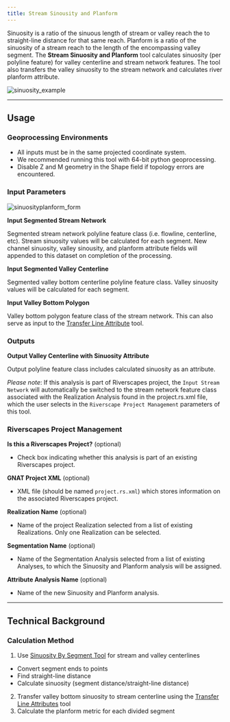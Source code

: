 ```yaml
---
title: Stream Sinousity and Planform
---
```



Sinuosity is a ratio of the sinuous length of stream or valley reach the to straight-line distance for that same reach. 
 Planform is a ratio of the sinuosity of a stream reach to the length of the encompassing valley segment. The **Stream Sinuosity 
and Planform** tool calculates sinuosity (per polyline feature) for valley centerline and stream network features. The 
tool also transfers the valley sinuosity to the stream network and calculates river planform attribute.

![sinuosity_example]({{site.baseurl}}/images/sinuosity_example.png)

_______________________________________________________________
## Usage

### Geoprocessing Environments ###
* All inputs must be in the same projected coordinate system.
* We recommended running this tool with 64-bit python geoprocessing.
* Disable Z and M geometry in the Shape field if topology errors are encountered.

### Input Parameters

![sinuosityplanform_form]({{site.baseurl}}/images/sinuosityplanform_form.png)

**Input Segmented Stream Network**

Segmented stream network polyline feature class (i.e. flowline, centerline, etc). Stream sinuosity values will be 
calculated for each segment.  New channel sinuosity, valley sinousity, and planform attribute fields will appended
to this dataset on completion of the processing.

**Input Segmented Valley Centerline**

Segmented valley bottom centerline polyline feature class. Valley sinuosity values will be calculated for each segment.

**Input Valley Bottom Polygon**

Valley bottom polygon feature class of the stream network. This can also serve as input to the 
[Transfer Line Attribute](http://gnat.riverscapes.xyz/Transfer-Line-Attributes) tool.

### Outputs

**Output Valley Centerline with Sinuosity Attribute**

Output polyline feature class includes calculated sinuosity as an attribute.

*Please note*: If this analysis is part of Riverscapes project, the `Input Stream Network` will automatically
 be switched to the stream network feature class associated with the Realization Analysis found in the project.rs.xml
 file, which the user selects in the `Riverscape Project Management` parameters of this tool.

### Riverscapes Project Management

**Is this a Riverscapes Project?** (optional)

* Check box indicating whether this analysis is part of an existing Riverscapes project.

**GNAT Project XML** (optional)

* XML file (should be named `project.rs.xml`) which stores information on the associated Riverscapes project.

**Realization Name** (optional)

* Name of the project Realization selected from a list of existing Realizations. Only one Realization can be selected.

**Segmentation Name** (optional)

* Name of the Segmentation Analysis selected from a list of existing Analyses, to which the Sinuosity and Planform
analysis will be assigned.

**Attribute Analysis Name** (optional)

* Name of the new Sinuosity and Planform analysis.

_______________________________________________________________

## Technical Background

### Calculation Method

1. Use [Sinuosity By Segment Tool](http://gnat.riverscapes.xyz/Sinuosity-by-Segment) for stream and valley centerlines
  * Convert segment ends to points
  * Find straight-line distance
  * Calculate sinuosity (segment distance/straight-line distance)
2. Transfer valley bottom sinuosity to stream centerline using the 
[Transfer Line Attributes](http://gnat.riverscapes.xyz/Transfer-Line-Attributes) tool
3. Calculate the planform metric for each divided segment